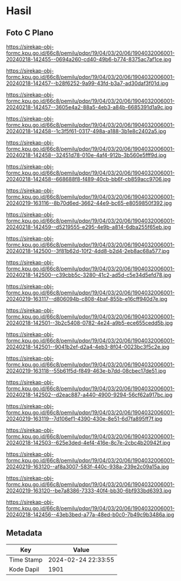 # Hasil

## Foto C Plano

https://sirekap-obj-formc.kpu.go.id/66c8/pemilu/pdpr/19/04/03/20/06/1904032006001-20240218-142455--0694a260-cd40-49b6-b774-8375ac7af1ce.jpg

https://sirekap-obj-formc.kpu.go.id/66c8/pemilu/pdpr/19/04/03/20/06/1904032006001-20240218-142457--b28f6252-9a99-43fd-b3a7-ad30daf3f01d.jpg

https://sirekap-obj-formc.kpu.go.id/66c8/pemilu/pdpr/19/04/03/20/06/1904032006001-20240218-142457--3605e4a2-88a5-4eb3-a84b-6685391d1a9c.jpg

https://sirekap-obj-formc.kpu.go.id/66c8/pemilu/pdpr/19/04/03/20/06/1904032006001-20240218-142458--1c3f5f61-0317-498a-a188-3b1e8c2402a5.jpg

https://sirekap-obj-formc.kpu.go.id/66c8/pemilu/pdpr/19/04/03/20/06/1904032006001-20240218-142458--32451d78-010e-4af4-912b-3b560e5fff9d.jpg

https://sirekap-obj-formc.kpu.go.id/66c8/pemilu/pdpr/19/04/03/20/06/1904032006001-20240218-142458--668688f8-f489-40cb-bb6f-cb859acc9706.jpg

https://sirekap-obj-formc.kpu.go.id/66c8/pemilu/pdpr/19/04/03/20/06/1904032006001-20240219-163116--8b70d6ed-3662-44e9-bc65-e8059850f392.jpg

https://sirekap-obj-formc.kpu.go.id/66c8/pemilu/pdpr/19/04/03/20/06/1904032006001-20240218-142459--d5219555-e295-4e9b-a814-6dba255f65eb.jpg

https://sirekap-obj-formc.kpu.go.id/66c8/pemilu/pdpr/19/04/03/20/06/1904032006001-20240218-142500--3f81b62d-10f2-4dd8-b2d4-2eb8ac68a577.jpg

https://sirekap-obj-formc.kpu.go.id/66c8/pemilu/pdpr/19/04/03/20/06/1904032006001-20240218-142500--c39cbb5c-3280-41c2-ad5d-c5e34d5efd78.jpg

https://sirekap-obj-formc.kpu.go.id/66c8/pemilu/pdpr/19/04/03/20/06/1904032006001-20240219-163117--d806094b-c808-4baf-855b-e16cff940d7e.jpg

https://sirekap-obj-formc.kpu.go.id/66c8/pemilu/pdpr/19/04/03/20/06/1904032006001-20240218-142501--3b2c5408-0782-4e24-a9b5-ece655cedd5b.jpg

https://sirekap-obj-formc.kpu.go.id/66c8/pemilu/pdpr/19/04/03/20/06/1904032006001-20240218-142501--9041b2ef-d2a4-4eb3-8f04-0023bc3f5c2e.jpg

https://sirekap-obj-formc.kpu.go.id/66c8/pemilu/pdpr/19/04/03/20/06/1904032006001-20240219-163118--55b61f5d-f849-463e-b7dd-08cbec17de51.jpg

https://sirekap-obj-formc.kpu.go.id/66c8/pemilu/pdpr/19/04/03/20/06/1904032006001-20240218-142502--d2eac887-a440-4900-9294-56cf62a917bc.jpg

https://sirekap-obj-formc.kpu.go.id/66c8/pemilu/pdpr/19/04/03/20/06/1904032006001-20240219-163119--7d106ef1-4390-430e-8e51-6d7fa895ff7f.jpg

https://sirekap-obj-formc.kpu.go.id/66c8/pemilu/pdpr/19/04/03/20/06/1904032006001-20240218-142503--625e3ded-4ef4-416e-8c7e-2cbc4b20942f.jpg

https://sirekap-obj-formc.kpu.go.id/66c8/pemilu/pdpr/19/04/03/20/06/1904032006001-20240219-163120--af8a3007-583f-440c-938a-239e2c09a15a.jpg

https://sirekap-obj-formc.kpu.go.id/66c8/pemilu/pdpr/19/04/03/20/06/1904032006001-20240219-163120--be7a8386-7333-40f4-bb30-6bf933bd6393.jpg

https://sirekap-obj-formc.kpu.go.id/66c8/pemilu/pdpr/19/04/03/20/06/1904032006001-20240218-142456--43eb3bed-a77a-48ed-b0c0-7b49c9b3486a.jpg


## Metadata

| Key        | Value               |
| ---------- | ------------------- |
| Time Stamp | 2024-02-24 22:33:55 |
| Kode Dapil | 1901                |



